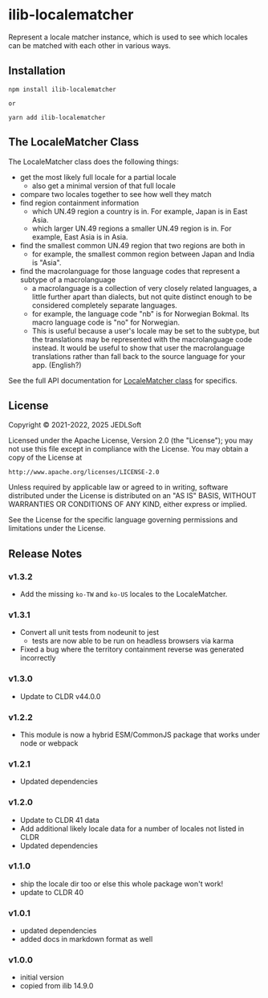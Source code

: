 # ilib-localematcher

Represent a locale matcher instance, which is used
to see which locales can be matched with each other in
various ways.

## Installation

```
npm install ilib-localematcher

or

yarn add ilib-localematcher
```

## The LocaleMatcher Class

The LocaleMatcher class does the following things:

* get the most likely full locale for a partial locale
    * also get a minimal version of that full locale
* compare two locales together to see how well they match
* find region containment information
    * which UN.49 region a country is in. For example, Japan
      is in East Asia.
    * which larger UN.49 regions a smaller UN.49 region is in.
      For example, East Asia is in Asia.
* find the smallest common UN.49 region that two regions are both in
    * for example, the smallest common region between Japan
    and India is "Asia".
* find the macrolanguage for those language codes that represent a
  subtype of a macrolanguage
    * a macrolanguage is a collection of very closely related
      languages, a little further apart than dialects, but not
      quite distinct enough to be considered completely separate
      languages.
    * for example, the language code "nb" is for Norwegian Bokmal.
      Its macro language code is "no" for Norwegian.
    * This is useful because a user's locale may be set to the
      subtype, but the translations may be represented with the
      macrolanguage code instead. It would be useful to show that
      user the macrolanguage translations rather than fall back
      to the source language for your app. (English?)
 
See the full API documentation for [LocaleMatcher class](./docs/LocaleMatcher.html)
for specifics.

## License

Copyright © 2021-2022, 2025 JEDLSoft

Licensed under the Apache License, Version 2.0 (the "License");
you may not use this file except in compliance with the License.
You may obtain a copy of the License at

    http://www.apache.org/licenses/LICENSE-2.0

Unless required by applicable law or agreed to in writing, software
distributed under the License is distributed on an "AS IS" BASIS,
WITHOUT WARRANTIES OR CONDITIONS OF ANY KIND, either express or implied.

See the License for the specific language governing permissions and
limitations under the License.

## Release Notes

### v1.3.2
* Add the missing `ko-TW` and `ko-US` locales to the LocaleMatcher.

### v1.3.1

* Convert all unit tests from nodeunit to jest
    * tests are now able to be run on headless browsers via karma
* Fixed a bug where the territory containment reverse was generated
  incorrectly

### v1.3.0

* Update to CLDR v44.0.0

### v1.2.2

* This module is now a hybrid ESM/CommonJS package that works under node
  or webpack

### v1.2.1

* Updated dependencies

### v1.2.0

- Update to CLDR 41 data
- Add additional likely locale data for a number of locales not listed in CLDR
- Updated dependencies

### v1.1.0

- ship the locale dir too or else this whole package won't work!
- update to CLDR 40

### v1.0.1

- updated dependencies
- added docs in markdown format as well

### v1.0.0

- initial version
- copied from ilib 14.9.0
